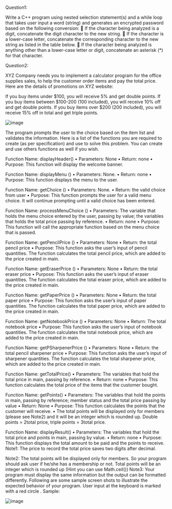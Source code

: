Question1:

Write a C++ program using nested selection statement(s) and a while loop that takes user input a word (string) and generates an encrypted password based on the following conversion:  If the character being analyzed is a digit, concatenate the digit character to the new string.  If the character is a lower-case letter, concatenate the corresponding character to the new string as listed in the table below.  If the character being analyzed is anything other than a lower-case letter or digit, concatenate an asterisk (*) for that character.

Question2:

XYZ Company needs you to implement a calculator program for the office supplies sales, to help the customer order items and pay the total price. Here are the details of promotions on XYZ website:

If you buy items under $100, you will receive 5% and get double points.
If you buy items between $100-200 (100 included), you will receive 10% off and get double points.
If you buy items over $200 (200 included), you will receive 15% off in total and get triple points.


![image](https://user-images.githubusercontent.com/113135093/204966315-452cdada-8acf-42f4-a7d6-b8897597bda5.png)



The program prompts the user to the choice based on the item list and validates the information. Here is a list of the functions you are required to create (as per specification) and use to solve this problem. You can create and use others functions as well if you wish.

Function Name: displayHeader() 
• Parameters: None 
• Return: none 
• Purpose: This function will display the welcome banner.

Function Name: displayMenu () 
• Parameters: None. 
• Return: none 
• Purpose: This function displays the menu to the user.

Function Name: getChoice () 
• Parameters: None. 
• Return: the valid choice from user 
• Purpose: This function prompts the user for a valid menu choice. It will continue prompting until a valid choice has been entered.

Function Name: processMenuChoice () 
• Parameters: The variable that holds the menu choice entered by the user, passing by value; the variables that holds the total price passing by reference. 
• Return: none 
• Purpose: This function will call the appropriate function based on the menu choice that is passed.

Function Name: getPencilPrice () 
• Parameters: None 
• Return: the total pencil price 
• Purpose: This function asks the user’s input of pencil quantities. The function calculates the total pencil price, which are added to the price created in main.

Function Name: getEraserPrice () 
• Parameters: None 
• Return: the total eraser price 
• Purpose: This function asks the user’s input of eraser quantities. The function calculates the total eraser price, which are added to the price created in main.

Function Name: getPaperPrice () 
• Parameters: None 
• Return: the total paper price 
• Purpose: This function asks the user’s input of paper quantities. The function calculates the total paper price, which are added to the price created in main.

Function Name: getNotebookPrice () 
• Parameters: None 
• Return: The total notebook price 
• Purpose: This function asks the user’s input of notebook quantities. The function calculates the total notebook price, which are added to the price created in main.

Function Name: getPSharpenerPrice () 
• Parameters: None 
• Return: the total pencil sharpener price • Purpose: This function asks the user’s input of sharpener quantities. The function calculates the total sharpener price, which are added to the price created in main.

Function Name: getTotalPrice() 
• Parameters: The variables that hold the total price in main, passing by reference. 
• Return: none 
• Purpose: This function calculates the total price of the items that the customer bought.

Function Name: getPoints() 
• Parameters: The variables that hold the points in main, passing by reference; member status and the total price passing by value • Return: None • Purpose: This function calculates the points that the customer will receive. 
• The total points will be displayed only for members (please see Note2) and it will be an integer which is rounded up. Double points = 2total price, triple points = 3total price.

Function Name: displayResult() 
• Parameters: The variables that hold the total price and points in main, passing by value. 
• Return: none 
• Purpose: This function displays the total amount to be paid and the points to receive. Note1: The price to record the total price saves two digits after decimal. 

Note2: The total points will be displayed only for members. So your program should ask user if he/she has a membership or not. Total points will be an integer which is rounded up (Hint you can use Math.ceil()) Note3: Your program must display the same information but the output can be formatted differently. Following are some sample screen shots to illustrate the expected behavior of your program. User input at the keyboard is marked with a red circle .
Sample:

![image](https://user-images.githubusercontent.com/113135093/204966283-ff5fbe56-ddb4-4776-9359-22038d0354b2.png)
